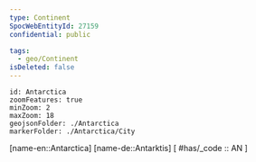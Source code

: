 ```yaml
---
type: Continent
SpocWebEntityId: 27159
confidential: public

tags:
  - geo/Continent
isDeleted: false
---
```



```leaflet
id: Antarctica
zoomFeatures: true 
minZoom: 2 
maxZoom: 18
geojsonFolder: ./Antarctica
markerFolder: ./Antarctica/City
```

[name-en::Antarctica]
[name-de::Antarktis]
[ #has/_code  :: AN ]
